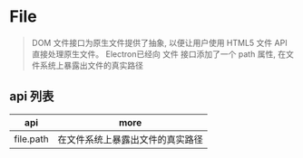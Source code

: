 # File

> DOM 文件接口为原生文件提供了抽象, 以便让用户使用 HTML5 文件 API 直接处理原生文件。 Electron已经向 文件 接口添加了一个 path 属性, 在文件系统上暴露出文件的真实路径

## api 列表

| api       | more                             |
| --------- | -------------------------------- |
| file.path | 在文件系统上暴露出文件的真实路径 |